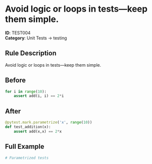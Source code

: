 # Avoid logic or loops in tests—keep them simple.

**ID**: TEST004  
**Category**: Unit Tests → testing

## Rule Description
Avoid logic or loops in tests—keep them simple.

## Before
```python
for i in range(10):
    assert add(i, i) == 2*i
```

## After  
```python
@pytest.mark.parametrize('x', range(10))
def test_addition(x):
    assert add(x,x) == 2*x
```

## Full Example
```python
# Parametrized tests
```

